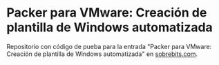 # Packer para VMware: Creación de plantilla de Windows automatizada
Repositorio con código de pueba para la entrada "Packer para VMware: Creación de plantilla de Windows automatizada" en [sobrebits.com](https://sobrebits.com).
